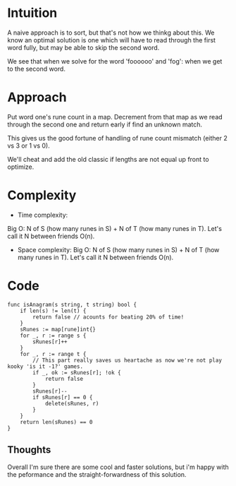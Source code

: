 # Intuition
A naive approach is to sort, but that's not how we thinkg about this. We know an optimal solution is one which will have to read through the first word fully, but may be able to skip the second word. 

We see that when we solve for the word 'foooooo' and 'fog': when we get to the second word. 


# Approach
Put word one's rune count in a map. Decrement from that map as we read through the second one and return early if find an unknown match.

This gives us the good fortune of handling of rune count mismatch (either 2 vs 3 or 1 vs 0).

We'll cheat and add the old classic if lengths are not equal up front to optimize.

# Complexity
- Time complexity:
  
Big O: N of S (how many runes in S) + N of T (how many runes in T). Let's call it N between friends O(n).

- Space complexity:
Big O: N of S (how many runes in S) + N of T (how many runes in T). Let's call it N between friends O(n).

# Code
```
func isAnagram(s string, t string) bool {
    if len(s) != len(t) {
        return false // acounts for beating 20% of time!
    }
	sRunes := map[rune]int{}
	for _, r := range s {
		sRunes[r]++
	}
	for _, r := range t {
        // This part really saves us heartache as now we're not play kooky 'is it -1?' games.
		if _, ok := sRunes[r]; !ok {
			return false
		}
		sRunes[r]--
		if sRunes[r] == 0 {
			delete(sRunes, r)
		}
	}
	return len(sRunes) == 0
}

```

## Thoughts
Overall I'm sure there are some cool and faster solutions, but i'm happy with the peformance and the straight-forwardness of this solution.